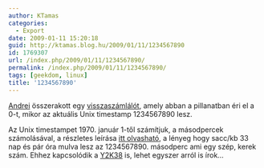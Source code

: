 ```yaml
---
author: KTamas
categories:
  - Export
date: 2009-01-11 15:20:18
guid: http://ktamas.blog.hu/2009/01/11/1234567890
id: 1769307
url: /index.php/2009/01/11/1234567890/
permalink: /index.php/2009/01/11/1234567890/
tags: [geekdom, linux]
title: '1234567890'
---
```


<a href="http://turulcsirip.hu/user/andreisen/" target="_blank">Andrei</a> összerakott egy <a href="http://cntdwn.eu/" target="_blank">visszaszámlálót</a>, amely abban a pillanatban éri el a 0-t, mikor az aktuális Unix timestamp 1234567890 lesz. 

Az Unix timestampet 1970. január 1-től számítjuk, a másodpercek számolásával, a részletes leírása <a href="http://en.wikipedia.org/wiki/Unix_time" target="_blank">itt olvasható</a>, a lényeg hogy sacc/kb 33 nap és pár óra mulva lesz az 1234567890. másodperc ami egy szép, kerek szám. Ehhez kapcsolódik a <a href="http://en.wikipedia.org/wiki/Year_2038_problem" target="_blank">Y2K38</a> is, lehet egyszer arról is írok&#8230;
